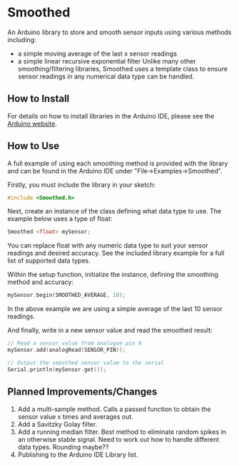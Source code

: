 # Smoothed
An Arduino library to store and smooth sensor inputs using various methods including:
* a simple moving average of the last x sensor readings
*	a simple linear recursive exponential filter
Unlike many other smoothing/filtering libraries, Smoothed uses a template class to ensure sensor readings in any numerical data type can be handled.

## How to Install
For details on how to install libraries in the Arduino IDE, please see the [Arduino website](https://www.arduino.cc/en/Guide/Libraries).

## How to Use
A full example of using each smoothing method is provided with the library and can be found in the Arduino IDE under "File->Examples->Smoothed".

Firstly, you must include the library in your sketch:
```cpp
#include <Smoothed.h> 
```

Next, create an instance of the class defining what data type to use. The example below uses a type of float:
```cpp
Smoothed <float> mySensor;
```
You can replace float with any numeric data type to suit your sensor readings and desired accuracy. See the included library example for a full list of supported data types.

Within the setup function, initialize the instance, defining the smoothing method and accuracy:
```cpp
mySensor.begin(SMOOTHED_AVERAGE, 10);	
```
In the above example we are using a simple average of the last 10 sensor readings.

And finally, write in a new sensor value and read the smoothed result:
```cpp
// Read a sensor value from analogue pin 0
mySensor.add(analogRead(SENSOR_PIN));

// Output the smoothed sensor value to the serial
Serial.println(mySensor.get());
```

## Planned Improvements/Changes
1. Add a multi-sample method. Calls a passed function to obtain the sensor value x times and averages out.
2. Add a Savitzky Golay filter.
3. Add a running median filter. Best method to eliminate random spikes in an otherwise stable signal. Need to work out how to handle different data types. Rounding maybe??
4. Publishing to the Arduino IDE Library list.